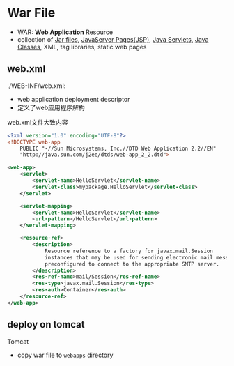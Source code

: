 # War File

- WAR: **Web Application** Resource
- collection of [Jar files](Java_Jar_File.md), [JavaServer Pages(JSP)](), [Java Servlets](), [Java Classes](), XML, tag libraries, static web pages

## web.xml

./WEB-INF/web.xml:

- web application deployment descriptor
- 定义了web应用程序解构

web.xml文件大致内容

```xml
<?xml version="1.0" encoding="UTF-8"?>
<!DOCTYPE web-app
    PUBLIC "-//Sun Microsystems, Inc.//DTD Web Application 2.2//EN"
    "http://java.sun.com/j2ee/dtds/web-app_2_2.dtd">

<web-app>
    <servlet>
        <servlet-name>HelloServlet</servlet-name>
        <servlet-class>mypackage.HelloServlet</servlet-class>
    </servlet>

    <servlet-mapping>
        <servlet-name>HelloServlet</servlet-name>
        <url-pattern>/HelloServlet</url-pattern>
    </servlet-mapping>

    <resource-ref>
        <description>
            Resource reference to a factory for javax.mail.Session
            instances that may be used for sending electronic mail messages,
            preconfigured to connect to the appropriate SMTP server.
        </description>
        <res-ref-name>mail/Session</res-ref-name>
        <res-type>javax.mail.Session</res-type>
        <res-auth>Container</res-auth>
    </resource-ref>
</web-app>
```

## deploy on tomcat

Tomcat

- copy war file to `webapps` directory